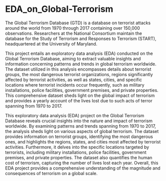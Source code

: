# EDA_on_Global-Terrorism

The Global Terrorism Database (GTD) is a database on terrorist attacks around the world from 1970 through 2017 containing over 150,000 observations. Researchers at the National Consortium maintain the database for the Study of Terrorism and Responses to Terrorism (START), headquartered at the University of Maryland.

This project entails an exploratory data analysis (EDA) conducted on the Global Terrorism Database, aiming to extract valuable insights and information concerning patterns and trends in global terrorism worldwide. The dataset utilized in this analysis encompasses details about terrorist groups, the most dangerous terrorist organizations, regions significantly affected by terrorist activities, as well as states, cities, and specific locations where terrorist incidents occur frequently, such as military installations, police facilities, government premises, and private properties. This comprehensive dataset sheds light on the global impact of terrorism and provides a yearly account of the lives lost due to such acts of terror spanning from 1970 to 2017.

This exploratory data analysis (EDA) project on the Global Terrorism Database reveals crucial insights into the nature and impact of terrorism worldwide. By examining patterns and trends spanning from 1970 to 2017, the analysis sheds light on various aspects of global terrorism. The dataset provides information on terrorist groups, identifying the most dangerous ones, and highlights the regions, states, and cities most affected by terrorist activities. Furthermore, it delves into the specific locations targeted by terrorists, including military installations, police facilities, government premises, and private properties. The dataset also quantifies the human cost of terrorism, capturing the number of lives lost each year. Overall, this EDA project provides a comprehensive understanding of the magnitude and consequences of terrorism on a global scale.
